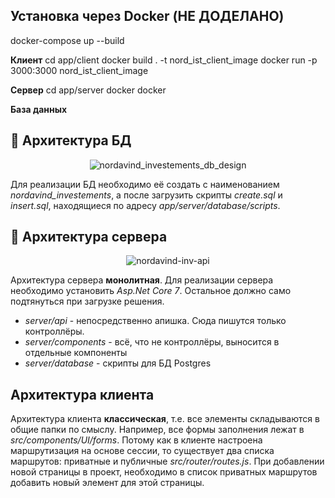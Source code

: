 ## Установка через Docker (НЕ ДОДЕЛАНО)

docker-compose up --build

**Клиент**
cd app/client
docker build . -t nord_ist_client_image
docker run -p 3000:3000 nord_ist_client_image

**Сервер**
cd app/server
docker
docker

**База данных**

## :floppy_disk: Архитектура БД

<div align="center">

![nordavind_investements_db_design](https://user-images.githubusercontent.com/86602542/230714116-9dab8a54-317d-422a-9b90-23dbf099885c.svg)

</div>

Для реализации БД необходимо её создать с наименованием *nordavind_investements*, а после загрузить скрипты *create.sql* и *insert.sql*, находящиеся по адресу *app/server/database/scripts*.

## :game_die: Архитектура сервера

<div align="center">

![nordavind-inv-api](https://user-images.githubusercontent.com/86602542/231350545-6e2d9f05-63a8-4344-806c-577baf45bc5c.svg)

</div>

Архитектура сервера **монолитная**. Для реализации сервера необходимо установить *Asp.Net Core 7*. Остальное должно само подтянуться при загрузке решения.

- *server/api* - непосредственно апишка. Сюда пишутся только контроллёры.
- *server/components* - всё, что не контроллёры, выносится в отдельные компоненты
- *server/database* - скрипты для БД Postgres

## Архитектура клиента

Архитектура клиента **классическая**, т.е. все элементы складываются в общие папки по смыслу. Например, все формы заполнения лежат в *src/components/UI/forms*.
Потому как в клиенте настроена маршрутизация на основе сессии, то существует два списка маршрутов: приватные и публичные *src/router/routes.js*. При добавлении новой страницы в проект, необходимо в список приватных маршрутов добавить новый элемент для этой страницы.